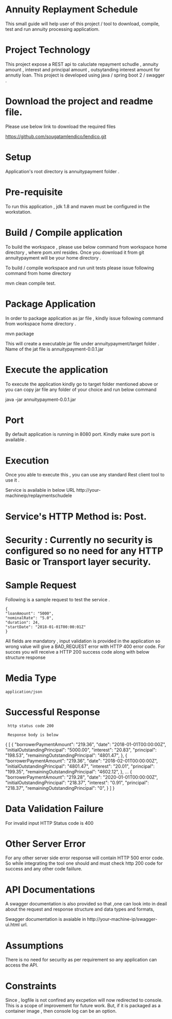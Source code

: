 # Annuity Replayment Schedule

This small guide will help user of this project / tool to download, compile, test and run annuity processing applicatiom.

# Project Technology 
This project expose a REST api to caluclate repayment schudle , annuity amount , interest and principal amount , outsytanding interest amount for annutiy loan. This project is developed using java / spring boot 2 / swagger .

# Download the project and readme file.
Please use below link to download the required files 

https://github.com/sougatamlendico/lendico.git 

# Setup 

Application's root directory  is annuitypayment folder . 

# Pre-requisite 
To run this application , jdk 1.8 and maven must be configured in the workstation.

# Build / Compile application 

To build the workspace , please use below command from workspace home directory , where pom.xml resides.  Once you download it from git annuitypayment will be your home directory . 

To build / compile workspace and run unit tests please issue following command from home directory 

mvn clean compile test.

# Package Application 
In order to package application as jar file , kindly issue following command from workspace home directory .

mvn package 

This will create a executable jar file under annuitypayment/target folder . Name of the jat file is annuitypayment-0.0.1.jar

# Execute the application 

To execute the application kindly go to target folder mentioned above or you can copy jar file any folder of your choice and run below command

java -jar annuitypayment-0.0.1.jar

# Port 

By default application is running in 8080 port. Kindly make sure port is available .

# Execution 

Once you able to execute this , you can use any standard Rest client tool to use it . 

Service is available in below URL 
http://your-machineip/replaymentschudele

   # Service's HTTP Method is: Post.

   # Security : Currently no security is configured so no need for any HTTP Basic or Transport layer security.
 
   #  Sample Request
  Following is a sample request to test the service . 

    {
    "loanAmount": "5000",
    "nominalRate": "5.0",
    "duration": 24,
    "startDate": "2018-01-01T00:00:01Z"
    }

All fields are mandatory , input validation is provided in the application so wrong value will give a BAD_REQUEST error with HTTP 400 error code.
For succes you will receive a HTTP 200 success code along with below structure response 
   # Media Type
    application/json
   # Successful Response
     http status code 200
     
     Response body is below

{
[
 {
 "borrowerPaymentAmount": "219.36",
 "date": "2018-01-01T00:00:00Z",
 "initialOutstandingPrincipal": "5000.00",
 "interest": "20.83",
 "principal": "198.53",
 "remainingOutstandingPrincipal": "4801.47",
 },
 {
 "borrowerPaymentAmount": "219.36",
 "date": "2018-02-01T00:00:00Z",
 "initialOutstandingPrincipal": "4801.47",
 "interest": "20.01",
 "principal": "199.35",
 "remainingOutstandingPrincipal": "4602.12",
 },
...
 {
 "borrowerPaymentAmount": "219.28",
 "date": "2020-01-01T00:00:00Z",
 "initialOutstandingPrincipal": "218.37",
 "interest": "0.91",
 "principal": "218.37",
 "remainingOutstandingPrincipal": "0",
 }
]
}

 # Data Validation Failure
   For invalid input HTTP Status code is 400 
   
 # Other Server Error
 
   For any other server side error response will contain HTTP 500 error code. So while integrating the tool one should and must check  http 200 code for success and any other code faiilure.
  
  # API Documentations
  A swagger documentation is also provided so that ,one can look into in deail about the request and response structure and data types  and formats,

Swagger documentation is avaiable in http://your-machine-ip/swagger-ui.html url.
  

# Assumptions 
There is no need for security as per requirement so any application can access the API.

# Constraints 
Since , logfile is not confired any excpetion will now redirected to console. This is a scope of improvement for future work. But, if it is packaged as a container image , then console log can be an option.
